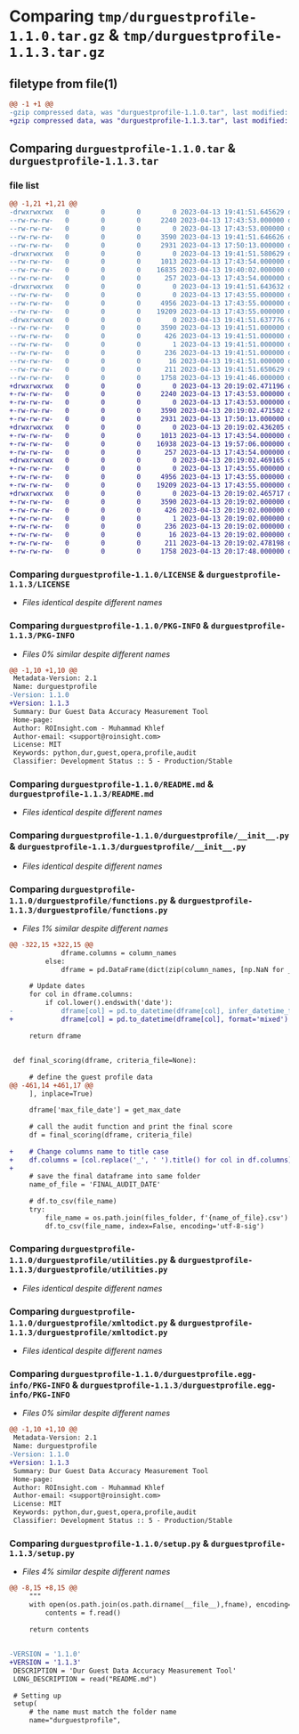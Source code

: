 # Comparing `tmp/durguestprofile-1.1.0.tar.gz` & `tmp/durguestprofile-1.1.3.tar.gz`

## filetype from file(1)

```diff
@@ -1 +1 @@
-gzip compressed data, was "durguestprofile-1.1.0.tar", last modified: Thu Apr 13 19:41:51 2023, max compression
+gzip compressed data, was "durguestprofile-1.1.3.tar", last modified: Thu Apr 13 20:19:02 2023, max compression
```

## Comparing `durguestprofile-1.1.0.tar` & `durguestprofile-1.1.3.tar`

### file list

```diff
@@ -1,21 +1,21 @@
-drwxrwxrwx   0        0        0        0 2023-04-13 19:41:51.645629 durguestprofile-1.1.0/
--rw-rw-rw-   0        0        0     2240 2023-04-13 17:43:53.000000 durguestprofile-1.1.0/LICENSE
--rw-rw-rw-   0        0        0        0 2023-04-13 17:43:53.000000 durguestprofile-1.1.0/MANIFEST.in
--rw-rw-rw-   0        0        0     3590 2023-04-13 19:41:51.646626 durguestprofile-1.1.0/PKG-INFO
--rw-rw-rw-   0        0        0     2931 2023-04-13 17:50:13.000000 durguestprofile-1.1.0/README.md
-drwxrwxrwx   0        0        0        0 2023-04-13 19:41:51.580629 durguestprofile-1.1.0/durguestprofile/
--rw-rw-rw-   0        0        0     1013 2023-04-13 17:43:54.000000 durguestprofile-1.1.0/durguestprofile/__init__.py
--rw-rw-rw-   0        0        0    16835 2023-04-13 19:40:02.000000 durguestprofile-1.1.0/durguestprofile/functions.py
--rw-rw-rw-   0        0        0      257 2023-04-13 17:43:54.000000 durguestprofile-1.1.0/durguestprofile/guest_profile.py
-drwxrwxrwx   0        0        0        0 2023-04-13 19:41:51.643632 durguestprofile-1.1.0/durguestprofile/support/
--rw-rw-rw-   0        0        0        0 2023-04-13 17:43:55.000000 durguestprofile-1.1.0/durguestprofile/support/__init__.py
--rw-rw-rw-   0        0        0     4956 2023-04-13 17:43:55.000000 durguestprofile-1.1.0/durguestprofile/utilities.py
--rw-rw-rw-   0        0        0    19209 2023-04-13 17:43:55.000000 durguestprofile-1.1.0/durguestprofile/xmltodict.py
-drwxrwxrwx   0        0        0        0 2023-04-13 19:41:51.637776 durguestprofile-1.1.0/durguestprofile.egg-info/
--rw-rw-rw-   0        0        0     3590 2023-04-13 19:41:51.000000 durguestprofile-1.1.0/durguestprofile.egg-info/PKG-INFO
--rw-rw-rw-   0        0        0      426 2023-04-13 19:41:51.000000 durguestprofile-1.1.0/durguestprofile.egg-info/SOURCES.txt
--rw-rw-rw-   0        0        0        1 2023-04-13 19:41:51.000000 durguestprofile-1.1.0/durguestprofile.egg-info/dependency_links.txt
--rw-rw-rw-   0        0        0      236 2023-04-13 19:41:51.000000 durguestprofile-1.1.0/durguestprofile.egg-info/requires.txt
--rw-rw-rw-   0        0        0       16 2023-04-13 19:41:51.000000 durguestprofile-1.1.0/durguestprofile.egg-info/top_level.txt
--rw-rw-rw-   0        0        0      211 2023-04-13 19:41:51.650629 durguestprofile-1.1.0/setup.cfg
--rw-rw-rw-   0        0        0     1758 2023-04-13 19:41:46.000000 durguestprofile-1.1.0/setup.py
+drwxrwxrwx   0        0        0        0 2023-04-13 20:19:02.471196 durguestprofile-1.1.3/
+-rw-rw-rw-   0        0        0     2240 2023-04-13 17:43:53.000000 durguestprofile-1.1.3/LICENSE
+-rw-rw-rw-   0        0        0        0 2023-04-13 17:43:53.000000 durguestprofile-1.1.3/MANIFEST.in
+-rw-rw-rw-   0        0        0     3590 2023-04-13 20:19:02.471502 durguestprofile-1.1.3/PKG-INFO
+-rw-rw-rw-   0        0        0     2931 2023-04-13 17:50:13.000000 durguestprofile-1.1.3/README.md
+drwxrwxrwx   0        0        0        0 2023-04-13 20:19:02.436205 durguestprofile-1.1.3/durguestprofile/
+-rw-rw-rw-   0        0        0     1013 2023-04-13 17:43:54.000000 durguestprofile-1.1.3/durguestprofile/__init__.py
+-rw-rw-rw-   0        0        0    16938 2023-04-13 19:57:06.000000 durguestprofile-1.1.3/durguestprofile/functions.py
+-rw-rw-rw-   0        0        0      257 2023-04-13 17:43:54.000000 durguestprofile-1.1.3/durguestprofile/guest_profile.py
+drwxrwxrwx   0        0        0        0 2023-04-13 20:19:02.469165 durguestprofile-1.1.3/durguestprofile/support/
+-rw-rw-rw-   0        0        0        0 2023-04-13 17:43:55.000000 durguestprofile-1.1.3/durguestprofile/support/__init__.py
+-rw-rw-rw-   0        0        0     4956 2023-04-13 17:43:55.000000 durguestprofile-1.1.3/durguestprofile/utilities.py
+-rw-rw-rw-   0        0        0    19209 2023-04-13 17:43:55.000000 durguestprofile-1.1.3/durguestprofile/xmltodict.py
+drwxrwxrwx   0        0        0        0 2023-04-13 20:19:02.465717 durguestprofile-1.1.3/durguestprofile.egg-info/
+-rw-rw-rw-   0        0        0     3590 2023-04-13 20:19:02.000000 durguestprofile-1.1.3/durguestprofile.egg-info/PKG-INFO
+-rw-rw-rw-   0        0        0      426 2023-04-13 20:19:02.000000 durguestprofile-1.1.3/durguestprofile.egg-info/SOURCES.txt
+-rw-rw-rw-   0        0        0        1 2023-04-13 20:19:02.000000 durguestprofile-1.1.3/durguestprofile.egg-info/dependency_links.txt
+-rw-rw-rw-   0        0        0      236 2023-04-13 20:19:02.000000 durguestprofile-1.1.3/durguestprofile.egg-info/requires.txt
+-rw-rw-rw-   0        0        0       16 2023-04-13 20:19:02.000000 durguestprofile-1.1.3/durguestprofile.egg-info/top_level.txt
+-rw-rw-rw-   0        0        0      211 2023-04-13 20:19:02.478198 durguestprofile-1.1.3/setup.cfg
+-rw-rw-rw-   0        0        0     1758 2023-04-13 20:17:48.000000 durguestprofile-1.1.3/setup.py
```

### Comparing `durguestprofile-1.1.0/LICENSE` & `durguestprofile-1.1.3/LICENSE`

 * *Files identical despite different names*

### Comparing `durguestprofile-1.1.0/PKG-INFO` & `durguestprofile-1.1.3/PKG-INFO`

 * *Files 0% similar despite different names*

```diff
@@ -1,10 +1,10 @@
 Metadata-Version: 2.1
 Name: durguestprofile
-Version: 1.1.0
+Version: 1.1.3
 Summary: Dur Guest Data Accuracy Measurement Tool
 Home-page: 
 Author: ROInsight.com - Muhammad Khlef
 Author-email: <support@roinsight.com>
 License: MIT
 Keywords: python,dur,guest,opera,profile,audit
 Classifier: Development Status :: 5 - Production/Stable
```

### Comparing `durguestprofile-1.1.0/README.md` & `durguestprofile-1.1.3/README.md`

 * *Files identical despite different names*

### Comparing `durguestprofile-1.1.0/durguestprofile/__init__.py` & `durguestprofile-1.1.3/durguestprofile/__init__.py`

 * *Files identical despite different names*

### Comparing `durguestprofile-1.1.0/durguestprofile/functions.py` & `durguestprofile-1.1.3/durguestprofile/functions.py`

 * *Files 1% similar despite different names*

```diff
@@ -322,15 +322,15 @@
             dframe.columns = column_names
         else:
             dframe = pd.DataFrame(dict(zip(column_names, [np.NaN for _ in range(len(column_names))])), index=[0])
 
     # Update dates
     for col in dframe.columns:
         if col.lower().endswith('date'):
-            dframe[col] = pd.to_datetime(dframe[col], infer_datetime_format=True)
+            dframe[col] = pd.to_datetime(dframe[col], format='mixed')
 
     return dframe
 
 
 def final_scoring(dframe, criteria_file=None):
 
     # define the guest profile data
@@ -461,14 +461,17 @@
     ], inplace=True)
 
     dframe['max_file_date'] = get_max_date
 
     # call the audit function and print the final score
     df = final_scoring(dframe, criteria_file)
 
+    # Change columns name to title case
+    df.columns = [col.replace('_', ' ').title() for col in df.columns]
+
     # save the final dataframe into same folder
     name_of_file = 'FINAL_AUDIT_DATE'
 
     # df.to_csv(file_name)
     try:
         file_name = os.path.join(files_folder, f'{name_of_file}.csv')
         df.to_csv(file_name, index=False, encoding='utf-8-sig')
```

### Comparing `durguestprofile-1.1.0/durguestprofile/utilities.py` & `durguestprofile-1.1.3/durguestprofile/utilities.py`

 * *Files identical despite different names*

### Comparing `durguestprofile-1.1.0/durguestprofile/xmltodict.py` & `durguestprofile-1.1.3/durguestprofile/xmltodict.py`

 * *Files identical despite different names*

### Comparing `durguestprofile-1.1.0/durguestprofile.egg-info/PKG-INFO` & `durguestprofile-1.1.3/durguestprofile.egg-info/PKG-INFO`

 * *Files 0% similar despite different names*

```diff
@@ -1,10 +1,10 @@
 Metadata-Version: 2.1
 Name: durguestprofile
-Version: 1.1.0
+Version: 1.1.3
 Summary: Dur Guest Data Accuracy Measurement Tool
 Home-page: 
 Author: ROInsight.com - Muhammad Khlef
 Author-email: <support@roinsight.com>
 License: MIT
 Keywords: python,dur,guest,opera,profile,audit
 Classifier: Development Status :: 5 - Production/Stable
```

### Comparing `durguestprofile-1.1.0/setup.py` & `durguestprofile-1.1.3/setup.py`

 * *Files 4% similar despite different names*

```diff
@@ -8,15 +8,15 @@
     """
     with open(os.path.join(os.path.dirname(__file__),fname), encoding="utf8") as f:
         contents = f.read()
 
     return contents
 
 
-VERSION = '1.1.0'
+VERSION = '1.1.3'
 DESCRIPTION = 'Dur Guest Data Accuracy Measurement Tool'
 LONG_DESCRIPTION = read("README.md")
 
 # Setting up
 setup(
     # the name must match the folder name
     name="durguestprofile",
```

